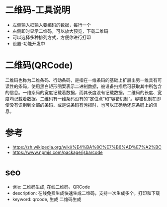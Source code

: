 # 二维码-工具说明

- 左侧输入框输入要编码的数据，每行一个
- 右侧即时显示二维码，可以放大预览，下载二维码
- 可以选择多种排列方式，方便你进行打印
- 设置-功能开发中

# 二维码(QRCode)

二维码也称为二维条码、行动条码，是指在一维条码的基础上扩展出另一维具有可读性的条码，使用黑白矩形图案表示二进制数据，被设备扫描后可获取其中所包含的信息。一维条码的宽度记载着数据，而其长度没有记载数据。二维码的长度、宽度均记载着数据。二维码有一维条码没有的“定位点”和“容错机制”。容错机制在即使没有识别到全部的条码、或是说条码有污损时，也可以正确地还原条码上的信息。

# 参考

- <https://zh.wikipedia.org/wiki/%E4%BA%8C%E7%B6%AD%E7%A2%BC>
- <https://www.npmjs.com/package/jsbarcode>

# seo

- title: 二维码生成, 在线二维码，QRCode
- description: 在线免费生成快速生成二维码，支持一次生成多个，打印和下载
- keyword: qrcode, 生成 二维码生成

